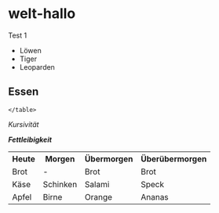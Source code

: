 # welt-hallo
Test 1

* Löwen
* Tiger
* Leoparden


<h2>Essen</h2>
		 <table>
      <tr>
        <th>Heute</th>
        <th>Morgen</th>
        <th>Übermorgen</th>
		<th>Überübermorgen</th>
      </tr>
	  <tr>
		<td>Brot</td>
        <td>-</td>
        <td>Brot</td>
		<td>Brot</td>
      </tr>
	  <tr>
		<td>Käse</td>
        <td>Schinken</td>
        <td>Salami</td>
		<td>Speck</td>
      </tr>
	  <tr>
        <td>Apfel</td>
        <td>Birne</td>
        <td>Orange</td>
		<td>Ananas</td>
      </tr>
      
    
	</table>
	
	
<i> Kursivität

<b> Fettleibigkeit
